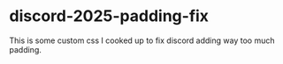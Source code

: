 # discord-2025-padding-fix
This is some custom css I cooked up to fix discord adding way too much padding.
